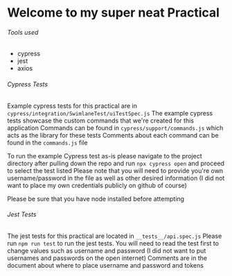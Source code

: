 # Welcome to my super neat Practical

###### Tools used
- cypress
- jest
- axios

###### Cypress Tests
Example cypress tests for this practical are in `cypress/integration/SwimlaneTest/uiTestSpec.js`
The example cypress tests showcase the custom commands that we're created for this application
Commands can be found in `cypress/support/commands.js` which acts as the library for these tests
Comments about each command can be found in the `commands.js` file

To run the example Cypress test as-is please navigate to the project directory after pulling down the repo and run `npx cypress open` and proceed to select the test listed
Please note that you will need to provide you're own username/password in the file as well as other desired information (I did not want to place my own credentials publicly on github of course)

Please be sure that you have node installed before attempting

###### Jest Tests
The jest tests for this practical are located in `__tests__/api.spec.js`
Please run `npm run test` to run the jest tests. 
You will need to read the test first to change values such as username and password (I did not want to put usernames and passwords on the open internet)
Comments are in the document about where to place username and password and tokens

